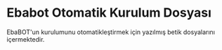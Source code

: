 # Ebabot Otomatik Kurulum Dosyası
 EbaBOT'un kurulumunu otomatikleştirmek için yazılmış betik dosyalarını içermektedir.
